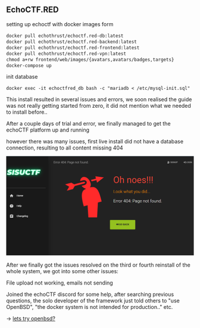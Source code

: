 ## EchoCTF.RED

setting up echoctf with docker images form 

```
docker pull echothrust/echoctf.red-db:latest
docker pull echothrust/echoctf.red-backend:latest
docker pull echothrust/echoctf.red-frontend:latest
docker pull echothrust/echoctf.red-vpn:latest
chmod a+rw frontend/web/images/{avatars,avatars/badges,targets}
docker-compose up
```

init database

```
docker exec -it echoctfred_db bash -c "mariadb < /etc/mysql-init.sql"

```

This install resulted in several issues and errors, we soon realised the guide was not really getting started from zero, it did not mention what we needed to install before..

After a couple days of trial and error, we finally managed to get the echoCTF platform up and running

however there was many issues, first live install did not have a database connection, resulting to all content missing 404

![](assets/1742498764365.png)

After we finally got the issues resolved on the third or fourth reinstall of the whole system, we got into some other issues:

File upload not working, emails not sending

Joined the echoCTF discord for some help, after searching previous questions, the solo developer of the framework just told others to "use OpenBSD", "the docker system is not intended for production.." etc.

-> [lets try openbsd?](BSD_setup.md)